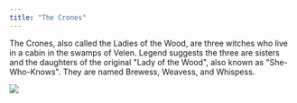 ```yaml
---
title: "The Crones"
---
```


The Crones, also called the Ladies of the Wood, are three witches who live in a cabin in the swamps of Velen. Legend suggests the three are sisters and the daughters of the original "Lady of the Wood", also known as "She-Who-Knows". They are named Brewess, Weavess, and Whispess.

<img src="https://res.cloudinary.com/cook-becker/image/fetch/q_auto:best,f_auto,w_1920,e_sharpen/https://candb.com/site/candb/images/artwork/the-crones_witcher-3_cd-projekt-red.jpg">
